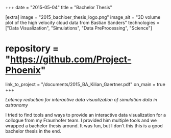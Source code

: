 +++
date = "2015-05-04"
title = "Bachelor Thesis"

[extra]
image = "2015_bachloer_thesis_logo.png"
image_alt = "3D volume plot of the high velocity cloud data from Bastian Sanders"
technologies = ["Data Visualization", "Simulations", "Data PreProcessing", "Science"]
# repository = "https://github.com/Project-Phoenix"
link_to_project = "/documents/2015_BA_Kilian_Gaertner.pdf"
on_main = true
+++

*Latency reduction for interactive data visualization of simulation data in astronomy*

I tried to find tools and ways to provide an interactive data visualization for a collogue from my Fraunhofer team. I provided him multiple tools and we wrapped a bachelor thesis around. It was fun, but I don't this this is a good bachelor thesis in the end.
